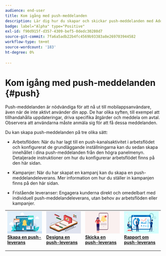 ```yaml
---
audience: end-user
title: Kom igång med push-meddelanden
description: Lär dig hur du skapar och skickar push-meddelanden med Adobe Campaign Web
badge: label="Alpha" type="Positive"
exl-id: f90d915f-d357-4309-bef5-0dedc30280d7
source-git-commit: 7fa6a5adb22b4fc4569b93383a8e269703944582
workflow-type: tm+mt
source-wordcount: '183'
ht-degree: 0%

---
```


# Kom igång med push-meddelanden {#push}

Push-meddelanden är nödvändiga för att nå ut till mobilappsanvändare, även när de inte aktivt använder din app. De har olika syften, till exempel att tillhandahålla uppdateringar, driva specifika åtgärder och meddela om avtal. Observera att användarna måste anmäla sig för att få dessa meddelanden.

Du kan skapa push-meddelanden på tre olika sätt:

* Arbetsflöden: När du har lagt till en push-kanalsaktivitet i arbetsflödet och konfigurerat de grundläggande inställningarna kan du sedan skapa innehållet i dina push-meddelanden från den högra panelmenyn. Detaljerade instruktioner om hur du konfigurerar arbetsflödet finns på den här sidan.

* Kampanjer: När du har skapat en kampanj kan du skapa en push-meddelandeleverans. Mer information om hur du ställer in kampanjen finns på den här sidan.

* Fristående leveranser: Engagera kunderna direkt och omedelbart med individuell push-meddelandeleverans, utan behov av arbetsflöden eller kampanjer.

<table style="table-layout:fixed"><tr style="border: 0;">
<td>
<a href="create-push.md">
<img alt="Lead" src="assets/do-not-localize/push_create.jpeg">
</a>
<div><a href="create-push.md"><strong>Skapa en push-leverans</strong>
</div>
<p>
</td>
<td>
<a href="content-push.md">
<img alt="Sällan" src="assets/do-not-localize/push_design.jpeg">
</a>
<div>
<a href="content-push.md"><strong>Designa en push-leverans<strong></strong></a>
</div>
<p></td>
<td>
<a href="send-push.md">
<img alt="Validering" src="assets/do-not-localize/push_send.jpeg">
</a>
<div>
<a href="send-push.md"><strong>Skicka en push-leverans</strong></a>
</div>
<p>
</td>
<td>
<a href="send-push.md">
<img alt="Validering" src="assets/do-not-localize/push_report.jpeg">
</a>
<div>
<a href="send-push.md"><strong>Rapport om push-leverans</strong></a>
</div>
<p>
</td>
</tr></table>
